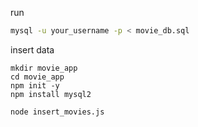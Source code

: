 run

```sh
mysql -u your_username -p < movie_db.sql

```

insert data

```
mkdir movie_app
cd movie_app
npm init -y
npm install mysql2

node insert_movies.js

```
